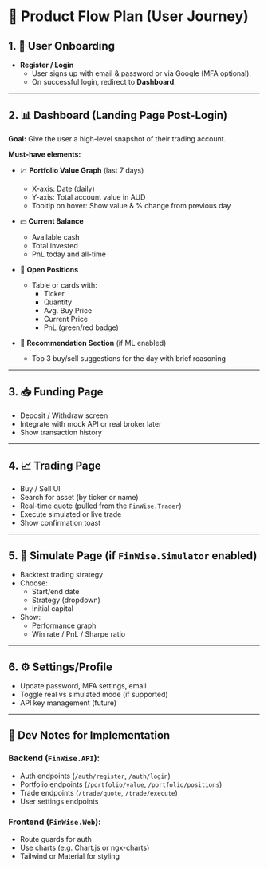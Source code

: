 # 🧭 Product Flow Plan (User Journey)

## 1. 👤 User Onboarding

- **Register / Login**
  - User signs up with email & password or via Google (MFA optional).
  - On successful login, redirect to **Dashboard**.

---

## 2. 📊 Dashboard (Landing Page Post-Login)

**Goal:** Give the user a high-level snapshot of their trading account.

**Must-have elements:**

- 📈 **Portfolio Value Graph** (last 7 days)
  - X-axis: Date (daily)
  - Y-axis: Total account value in AUD
  - Tooltip on hover: Show value & % change from previous day

- 💵 **Current Balance**
  - Available cash
  - Total invested
  - PnL today and all-time

- 🛒 **Open Positions**
  - Table or cards with:
    - Ticker
    - Quantity
    - Avg. Buy Price
    - Current Price
    - PnL (green/red badge)

- 🧠 **Recommendation Section** (if ML enabled)
  - Top 3 buy/sell suggestions for the day with brief reasoning

---

## 3. 📥 Funding Page

- Deposit / Withdraw screen
- Integrate with mock API or real broker later
- Show transaction history

---

## 4. 📈 Trading Page

- Buy / Sell UI
- Search for asset (by ticker or name)
- Real-time quote (pulled from the `FinWise.Trader`)
- Execute simulated or live trade
- Show confirmation toast

---

## 5. 🧪 Simulate Page (if `FinWise.Simulator` enabled)

- Backtest trading strategy
- Choose:
  - Start/end date
  - Strategy (dropdown)
  - Initial capital
- Show:
  - Performance graph
  - Win rate / PnL / Sharpe ratio

---

## 6. ⚙️ Settings/Profile

- Update password, MFA settings, email
- Toggle real vs simulated mode (if supported)
- API key management (future)

---

## 🧱 Dev Notes for Implementation

### Backend (`FinWise.API`):

- Auth endpoints (`/auth/register`, `/auth/login`)
- Portfolio endpoints (`/portfolio/value`, `/portfolio/positions`)
- Trade endpoints (`/trade/quote`, `/trade/execute`)
- User settings endpoints

### Frontend (`FinWise.Web`):

- Route guards for auth
- Use charts (e.g. Chart.js or ngx-charts)
- Tailwind or Material for styling
